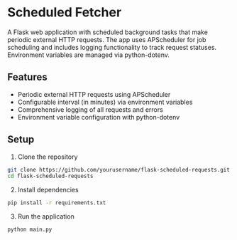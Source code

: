 # Scheduled Fetcher
A Flask web application with scheduled background tasks that make periodic external HTTP requests. The app uses APScheduler for job scheduling and includes logging functionality to track request statuses. Environment variables are managed via python-dotenv.

## Features
* Periodic external HTTP requests using APScheduler
* Configurable interval (in minutes) via environment variables
* Comprehensive logging of all requests and errors
* Environment variable configuration with python-dotenv

## Setup
1. Clone the repository

```bash
git clone https://github.com/yourusername/flask-scheduled-requests.git
cd flask-scheduled-requests 
```

2. Install dependencies
```bash
pip install -r requirements.txt
```

3. Run the application
```bash
python main.py
```